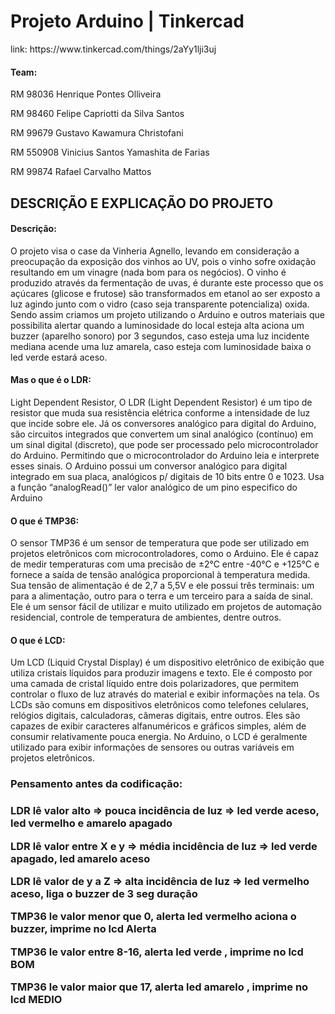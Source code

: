 
<h1>Projeto Arduino | Tinkercad</h1>
link:
https://www.tinkercad.com/things/2aYy1lji3uj
<h4>Team:</h4>
<p> RM 98036	Henrique Pontes Olliveira </p>
<p> RM 98460 	Felipe Capriotti da Silva Santos </p>
<p> RM 99679 	Gustavo Kawamura Christofani </p>
<p> RM 550908 	Vinicius Santos Yamashita de Farias </p>
<p> RM 99874 	Rafael Carvalho Mattos </p>

<h2> DESCRIÇÃO E EXPLICAÇÃO DO PROJETO </h2>

<h4>Descrição:</h4>

<p>O projeto visa o case da Vinheria Agnello, levando em consideração a preocupação da exposição dos vinhos ao UV, pois o vinho sofre oxidação resultando em um vinagre (nada bom para os negócios). O vinho é produzido através da fermentação de uvas, é durante este processo que os açúcares (glicose e frutose) são transformados em etanol ao ser exposto a luz agindo junto com o vidro (caso seja transparente potencializa) oxida.
Sendo assim criamos um projeto utilizando o Arduino e outros materiais que possibilita alertar quando a luminosidade do local esteja alta aciona um buzzer (aparelho sonoro) por 3 segundos, caso esteja uma luz incidente mediana acende uma luz amarela, caso esteja com luminosidade baixa o led verde estará aceso.</p>

<h4>Mas o que é o LDR:</h4>

<p>Light Dependent Resistor, O LDR (Light Dependent Resistor) é um tipo de resistor que muda sua resistência elétrica conforme a intensidade de luz que incide sobre ele.
Já os conversores analógico para digital do Arduino, são circuitos integrados que convertem um sinal analógico (contínuo) em um sinal digital (discreto), que pode ser processado pelo microcontrolador do Arduino. Permitindo que o microcontrolador do Arduino leia e interprete esses sinais.
O Arduino possui um conversor analógico para digital integrado em sua placa, analógicos p/ digitais de 10 bits entre 0 e 1023. Usa a função “analogRead()” ler valor analógico de um pino especifico do Arduino</p>

<h4>O que é TMP36:</h4>

<p>O sensor TMP36 é um sensor de temperatura que pode ser utilizado em projetos eletrônicos com microcontroladores, como o Arduino. Ele é capaz de medir temperaturas com uma precisão de ±2°C entre -40°C e +125°C e fornece a saída de tensão analógica proporcional à temperatura medida. Sua tensão de alimentação é de 2,7 a 5,5V e ele possui três terminais: um para a alimentação, outro para o terra e um terceiro para a saída de sinal. Ele é um sensor fácil de utilizar e muito utilizado em projetos de automação residencial, controle de temperatura de ambientes, dentre outros.</p>

<h4>O que é LCD:</h4>

<p>Um LCD (Liquid Crystal Display) é um dispositivo eletrônico de exibição que utiliza cristais líquidos para produzir imagens e texto. Ele é composto por uma camada de cristal líquido entre dois polarizadores, que permitem controlar o fluxo de luz através do material e exibir informações na tela. Os LCDs são comuns em dispositivos eletrônicos como telefones celulares, relógios digitais, calculadoras, câmeras digitais, entre outros. Eles são capazes de exibir caracteres alfanuméricos e gráficos simples, além de consumir relativamente pouca energia. No Arduino, o LCD é geralmente utilizado para exibir informações de sensores ou outras variáveis em projetos eletrônicos. </p>

<h3>Pensamento antes da codificação:<h3>
    <p>LDR  lê valor alto => pouca incidência de luz => led verde aceso, led vermelho e amarelo apagado</p>
    <p> LDR  lê valor entre X e y => média incidência de luz => led verde apagado, led amarelo aceso</p>
    <p> LDR lê valor de y a Z  => alta incidência de luz => led vermelho aceso, liga o buzzer de 3 seg duração</p>
    <p> TMP36 le valor menor que 0, alerta led vermelho aciona o buzzer, imprime no lcd Alerta</p>
    <p> TMP36 le valor entre 8-16, alerta led verde , imprime no lcd BOM</p>
    <p> TMP36 le valor maior que 17, alerta led amarelo , imprime no lcd MEDIO</p>
 </div>
